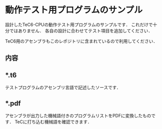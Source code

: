 # 動作テスト用プログラムのサンプル

設計したTeC6-CPUの動作テスト用プログラムのサンプルです．
これだけで十分ではありません．
各自の設計に合わせてテスト項目を追加してください．

TeC6用のアセンブラもこのレポジトリに含まれているので利用してください．

## 内容
## *.t6
テストプログラムのアセンブリ言語で記述したソースです．
## *.pdf
アセンブラが出力した機械語付きのプログラムリストをPDFに変換したものです．
TeCに打ち込む機械語を確認できます．
